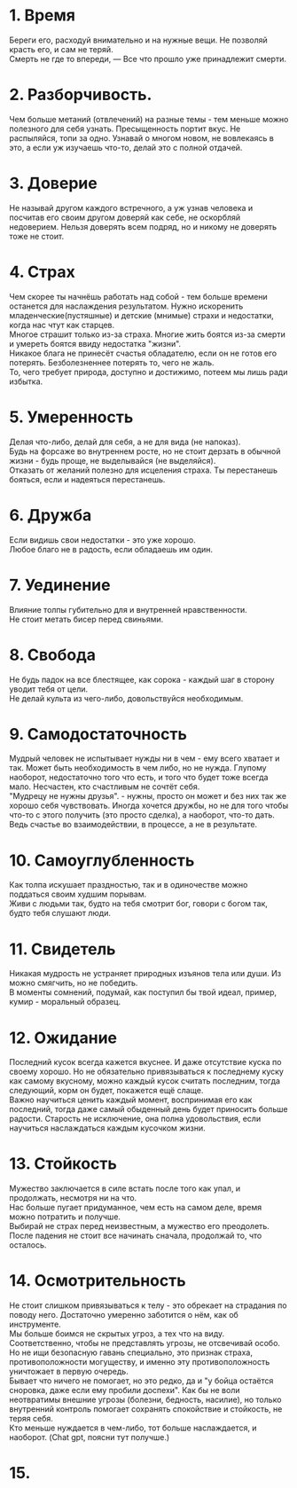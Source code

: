 # 1. Время
Береги его, расходуй внимательно и на нужные вещи. Не позволяй красть его, и сам не теряй.  
Смерть не где то впереди, — Все что прошло уже принадлежит смерти.
# 2. **Разборчивость**.
Чем больше метаний (отвлечений) на разные темы - тем меньше можно полезного для себя узнать.   Пресыщенность портит вкус. Не распыляйся, топи за одно. Узнавай о многом новом, не вовлекаясь в это, а если уж изучаешь что-то, делай это с полной отдачей.
# 3. Доверие
Не называй другом каждого встречного, а уж узнав человека и посчитав его своим другом доверяй как себе, не оскорбляй недоверием. Нельзя доверять всем подряд, но и никому не доверять тоже не стоит.
# 4. Страх
Чем скорее ты начнёшь работать над собой - тем больше времени останется для наслаждения результатом. Нужно искоренить младенческие(пустяшные) и детские (мнимые) страхи и недостатки, когда нас чтут как старцев.  
Многое страшит только из-за страха. Многие жить боятся из-за смерти и умереть боятся ввиду недостатка "жизни".  
Никакое блага не принесёт счастья обладателю, если он не готов его потерять. Безболезненнее потерять то, чего не жаль.  
То, чего требует природа, доступно и достижимо, потеем мы лишь ради избытка.
# 5. Умеренность
Делая что-либо, делай для себя, а не для вида (не напоказ).  
Будь на форсаже во внутреннем росте, но не стоит дерзать в обычной жизни - будь проще, не выделывайся (не выделяйся).  
Отказать от желаний полезно для исцеления страха. Ты перестанешь бояться, если и надеяться перестанешь.
# 6. Дружба
Если видишь свои недостатки - это уже хорошо.  
Любое благо не в радость, если обладаешь им один.
# 7.  Уединение 
Влияние толпы губительно для и внутренней нравственности.  
Не стоит метать бисер перед свиньями.
# 8. Свобода
Не будь падок на все блестящее, как  сорока - каждый шаг в сторону уводит тебя от цели.  
Не делай культа из чего-либо, довольствуйся необходимым.
# 9. Самодостаточность
Мудрый человек не испытывает нужды ни в чем - ему всего хватает и так. Может быть необходимость в чем либо, но не нужда. Глупому наоборот, недостаточно того что есть, и того что будет тоже всегда мало. Несчастен, кто счастливым не сочтёт себя.  
"Мудрецу не нужны друзья". - нужны, просто он может и без них так же хорошо себя чувствовать. Иногда хочется дружбы, но не для того чтобы что-то с этого получить (это просто сделка), а наоборот, что-то дать. Ведь счастье во взаимодействии, в процессе, а не в результате. 
# 10. Самоуглубленность
Как толпа искушает праздностью, так и в одиночестве можно поддаться своим худшим порывам.  
Живи с людьми так, будто на тебя смотрит бог, говори с богом так, будто тебя слушают люди.
# 11.  Свидетель
Никакая мудрость не устраняет природных изъянов тела или души. Из можно смягчить, но не победить.  
В моменты сомнений, подумай, как поступил бы твой идеал, пример, кумир - моральный образец.
# 12. Ожидание
Последний кусок всегда кажется вкуснее. И даже отсутствие куска по своему хорошо. Но не обязательно привязываться к последнему куску как самому вкусному, можно каждый кусок считать последним, тогда следующий, корм он будет, покажется ещё слаще.  
Важно научиться ценить каждый момент, воспринимая его как последний, тогда даже самый обыденный день будет приносить больше радости. Старость не исключение, она полна удовольствия, если научиться наслаждаться каждым кусочком жизни.
# 13. Стойкость
Мужество заключается в силе встать после того как упал, и продолжать, несмотря ни на что.  
Нас больше пугает придуманное, чем есть на самом деле, время можно потратить и получше.  
Выбирай не страх перед неизвестным, а  мужество его преодолеть. После падения не стоит все начинать сначала, продолжай то, что осталось.
# 14.  Осмотрительность
Не стоит слишком привязываться к телу - это обрекает на страдания по поводу него. Достаточно умеренно заботится о нём, как об инструменте.  
Мы больше боимся не скрытых угроз, а тех что на виду. Соответственно, чтобы не представлять угрозы, не отсвечивай особо. Но не ищи безопасную гавань специально, это признак страха, противоположности могуществу, и именно эту противоположность уничтожает в первую очередь.  
Бывает что ничего не помогает, но это редко, да и "у бойца остаётся сноровка, даже если ему пробили доспехи". Как бы не воли неотвратимы внешние угрозы (болезни, бедность, насилие), но только внутренний контроль помогает сохранять спокойствие и стойкость, не теряя себя.  
Кто меньше нуждается в чем-либо, тот больше наслаждается, и наоборот. (Chat gpt, поясни тут получше.)
# 15.